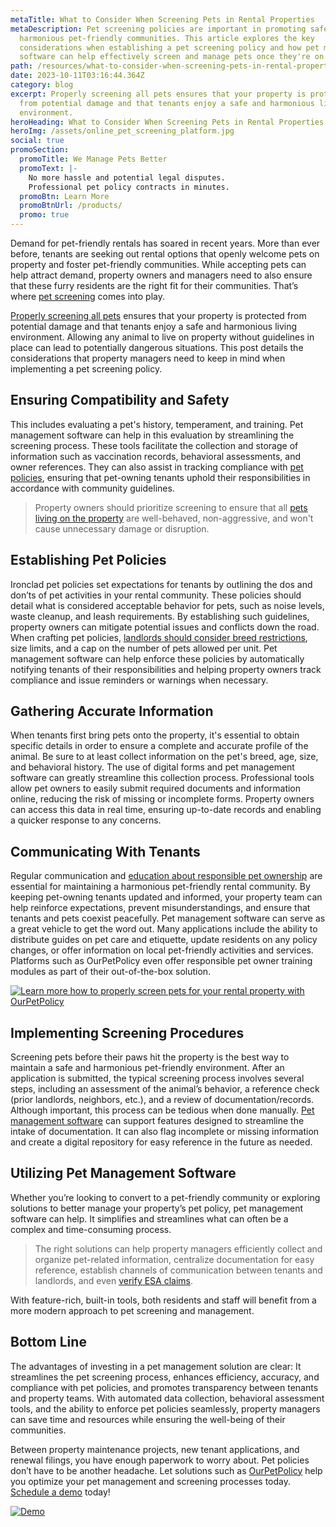 ```yaml
---
metaTitle: What to Consider When Screening Pets in Rental Properties
metaDescription: Pet screening policies are important in promoting safe and
  harmonious pet-friendly communities. This article explores the key
  considerations when establishing a pet screening policy and how pet management
  software can help effectively screen and manage pets once they're on property.
path: /resources/what-to-consider-when-screening-pets-in-rental-properties
date: 2023-10-11T03:16:44.364Z
category: blog
excerpt: Properly screening all pets ensures that your property is protected
  from potential damage and that tenants enjoy a safe and harmonious living
  environment.
heroHeading: What to Consider When Screening Pets in Rental Properties
heroImg: /assets/online_pet_screening_platform.jpg
social: true
promoSection:
  promoTitle: We Manage Pets Better
  promoText: |-
    No more hassle and potential legal disputes.
    Professional pet policy contracts in minutes.
  promoBtn: Learn More
  promoBtnUrl: /products/
  promo: true
---
```

Demand for pet-friendly rentals has soared in recent years. More than ever before, tenants are seeking out rental options that openly welcome pets on property and foster pet-friendly communities. While accepting pets can help attract demand, property owners and managers need to also ensure that these furry residents are the right fit for their communities. That’s where [pet screening](https://landlordtech.com/resources/tips-for-establishing-a-software-pet-screening-process-in-apartments) comes into play.

[Properly screening all pets](https://landlordtech.com/resources/enhancing-apartment-living-with-pet-screening) ensures that your property is protected from potential damage and that tenants enjoy a safe and harmonious living environment. Allowing any animal to live on property without guidelines in place can lead to potentially dangerous situations. This post details the considerations that property managers need to keep in mind when implementing a pet screening policy.

## Ensuring Compatibility and Safety

This includes evaluating a pet's history, temperament, and training. Pet management software can help in this evaluation by streamlining the screening process. These tools facilitate the collection and storage of information such as vaccination records, behavioral assessments, and owner references. They can also assist in tracking compliance with [pet policies](https://landlordtech.com/resources/the-true-cost-of-having-a-bad-pet-policy/), ensuring that pet-owning tenants uphold their responsibilities in accordance with community guidelines.

> Property owners should prioritize screening to ensure that all [pets living on the property](https://landlordtech.com/resources/emotional-support-animals-service-animals-and-pets-whats-the-difference/) are well-behaved, non-aggressive, and won't cause unnecessary damage or disruption.

## Establishing Pet Policies

Ironclad pet policies set expectations for tenants by outlining the dos and don’ts of pet activities in your rental community. These policies should detail what is considered acceptable behavior for pets, such as noise levels, waste cleanup, and leash requirements. By establishing such guidelines, property owners can mitigate potential issues and conflicts down the road. When crafting pet policies, [landlords should consider breed restrictions](https://landlordtech.com/resources/pets-that-cause-the-most-property-damage/), size limits, and a cap on the number of pets allowed per unit. Pet management software can help enforce these policies by automatically notifying tenants of their responsibilities and helping property owners track compliance and issue reminders or warnings when necessary.

## Gathering Accurate Information

When tenants first bring pets onto the property, it's essential to obtain specific details in order to ensure a complete and accurate profile of the animal. Be sure to at least collect information on the pet's breed, age, size, and behavioral history. The use of digital forms and pet management software can greatly streamline this collection process. Professional tools allow pet owners to easily submit required documents and information online, reducing the risk of missing or incomplete forms. Property owners can access this data in real time, ensuring up-to-date records and enabling a quicker response to any concerns.

## Communicating With Tenants

Regular communication and [education about responsible pet ownership](https://landlordtech.com/resources/new-pet-training-tool-feature-added-to-pet-management-platform-ourpetpolicy/) are essential for maintaining a harmonious pet-friendly rental community. By keeping pet-owning tenants updated and informed, your property team can help reinforce expectations, prevent misunderstandings, and ensure that tenants and pets coexist peacefully. Pet management software can serve as a great vehicle to get the word out. Many applications include the ability to distribute guides on pet care and etiquette, update residents on any policy changes, or offer information on local pet-friendly activities and services. Platforms such as OurPetPolicy even offer responsible pet owner training modules as part of their out-of-the-box solution.

[![L﻿earn more how to properly screen pets for your rental property with OurPetPolicy](/assets/property_pet_screening_for_landlords.png "L﻿earn more how to properly screen pets for your rental property with OurPetPolicy")](https://landlordtech.com/resources/the-landlords-essential-guide-to-esas/)

## Implementing Screening Procedures

Screening pets before their paws hit the property is the best way to maintain a safe and harmonious pet-friendly environment. After an application is submitted, the typical screening process involves several steps, including an assessment of the animal’s behavior, a reference check (prior landlords, neighbors, etc.), and a review of documentation/records. Although important, this process can be tedious when done manually. [Pet management software](https://landlordtech.com/resources/top-pet-management-software-features-for-properties/) can support features designed to streamline the intake of documentation. It can also flag incomplete or missing information and create a digital repository for easy reference in the future as needed.

## Utilizing Pet Management Software

Whether you’re looking to convert to a pet-friendly community or exploring solutions to better manage your property’s pet policy, pet management software can help. It simplifies and streamlines what can often be a complex and time-consuming process.

> The right solutions can help property managers efficiently collect and organize pet-related information, centralize documentation for easy reference, establish channels of communication between tenants and landlords, and even [verify ESA claims](https://landlordtech.com/resources/the-landlords-essential-guide-to-esas/).

With feature-rich, built-in tools, both residents and staff will benefit from a more modern approach to pet screening and management.

## Bottom Line

The advantages of investing in a pet management solution are clear: It streamlines the pet screening process, enhances efficiency, accuracy, and compliance with pet policies, and promotes transparency between tenants and property teams. With automated data collection, behavioral assessment tools, and the ability to enforce pet policies seamlessly, property managers can save time and resources while ensuring the well-being of their communities.

Between property maintenance projects, new tenant applications, and renewal filings, you have enough paperwork to worry about. Pet policies don’t have to be another headache. Let solutions such as [OurPetPolicy](https://landlordtech.com/products) help you optimize your pet management and screening processes today. [Schedule a demo](https://info.ourpetpolicy.com/demo/) today!

[![Demo](/assets/demo.png "Schedule a demo today with OurPetPolicy")](https://info.ourpetpolicy.com/demo/)